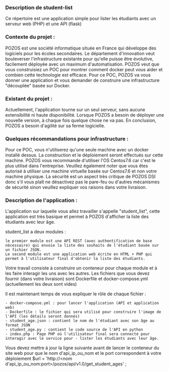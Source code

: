 ### Description de student-list

Ce répertoire est une application simple pour lister les étudiants avec un serveur web (PHP) et une API (flask)

### Contexte du projet : 
POZOS est une société informatique située en France qui développe des logiciels pour les écoles secondaires.
Le département d'innovation veut bouleverser l'infrastructure existante pour qu'elle puisse être évolutive, facilement déployée avec un maximum d'automatisation.
POZOS veut que vous construisiez un POC pour montrer comment docker peut vous aider et combien cette technologie est efficace.
Pour ce POC, POZOS va vous donner une application et vous demander de construire une infrastructure "découplée" basée sur Docker.

### Existant du projet :
Actuellement, l'application tourne sur un seul serveur, sans aucune extensibilité ni haute disponibilité.
Lorsque POZOS a besoin de déployer une nouvelle version, à chaque fois quelque chose ne va pas.
En conclusion, POZOS a besoin d'agilité sur sa ferme logicielle.

### Quelques récommandations pour infrastructure :
Pour ce POC, vous n'utiliserez qu'une seule machine avec un docker installé dessus.
La construction et le déploiement seront effectués sur cette machine.
POZOS vous recommande d'utiliser l'OS Centos7.6 car c'est le plus utilisé dans l'entreprise.
Veuillez également noter que vous êtes autorisé à utiliser une machine virtuelle basée sur Centos7.6 et non votre machine physique.
La sécurité est un aspect très critique de POZOS DSI donc s'il vous plaît ne désactivez pas le pare-feu ou d'autres mécanismes de sécurité sinon veuillez expliquer vos raisons dans votre livraison.

### Description de l'application :

L'application sur laquelle vous allez travailler s'appelle "student_list", cette application est très basique et permet à POZOS d'afficher la liste des étudiants avec leur âge.

student_list a deux modules :

    le premier module est une API REST (avec authentification de base nécessaire) qui envoie la liste des souhaits de l'étudiant basée sur un fichier JSON.
    Le second module est une application web écrite en HTML + PHP qui permet à l'utilisateur final d'obtenir la liste des étudiants.

Votre travail consiste à construire un conteneur pour chaque module et à les faire interagir les uns avec les autres.
Les fichiers que vous devez fournir (dans votre livraison) sont Dockerfile et docker-compose.yml (actuellement les deux sont vides)

Il est maintenant temps de vous expliquer le rôle de chaque fichier :

    - docker-compose.yml : pour lancer l'application (API et application web)
    - Dockerfile : le fichier qui sera utilisé pour construire l'image de l'API (les détails seront donnés)
    - student_age.json : contient le nom de l'étudiant avec son âge au format JSON
    - student_age.py : contient le code source de l'API en python
    - index.php : Page PHP où l'utilisateur final sera connecté pour interagir avec le service pour - lister les étudiants avec leur âge.

Vous devez mettre à jour la ligne suivante avant de lancer le conteneur du site web pour que le nom d'api_ip_ou_nom et le port correspondent à votre déploiement $url = 'http://<nom d'api_ip_ou_nom:port>/pozos/api/v1.0/get_student_ages' ;

